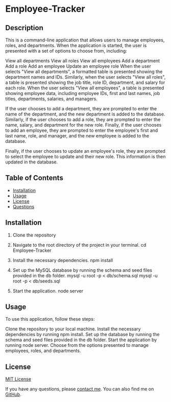 # Employee-Tracker

## Description
This is a command-line application that allows users to manage employees, roles, and departments. When the application is started, the user is presented with a set of options to choose from, including:

View all departments
View all roles
View all employees
Add a department
Add a role
Add an employee
Update an employee role
When the user selects "View all departments", a formatted table is presented showing the department names and IDs. Similarly, when the user selects "View all roles", a table is presented showing the job title, role ID, department, and salary for each role. When the user selects "View all employees", a table is presented showing employee data, including employee IDs, first and last names, job titles, departments, salaries, and managers.

If the user chooses to add a department, they are prompted to enter the name of the department, and the new department is added to the database. Similarly, if the user chooses to add a role, they are prompted to enter the name, salary, and department for the new role. Finally, if the user chooses to add an employee, they are prompted to enter the employee's first and last name, role, and manager, and the new employee is added to the database.

Finally, if the user chooses to update an employee's role, they are prompted to select the employee to update and their new role. This information is then updated in the database.

## Table of Contents

- [Installation](#installation)
- [Usage](#usage)
- [License](#license)
- [Questions](#questions)

## Installation

1. Clone the repository

2. Navigate to the root directory of the project in your terminal.
    cd Employee-Tracker

3. Install the necessary dependencies.
    npm install

4. Set up the MySQL database by running the schema and seed files provided in the db folder.
    mysql -u root -p < db/schema.sql
    mysql -u root -p < db/seeds.sql

5. Start the application.
    node server


## Usage
To use this application, follow these steps:

Clone the repository to your local machine.
Install the necessary dependencies by running npm install.
Set up the database by running the schema and seed files provided in the db folder.
Start the application by running node server.
Choose from the options presented to manage employees, roles, and departments.


## License

[MIT License]()

If you have any questions, please [contact me](mailto:tjb47.dev@gmail.com). You can also find me on [GitHub](https://github.com/tjb47-dev).